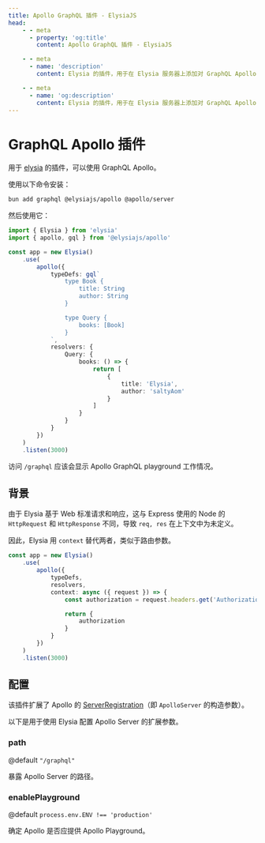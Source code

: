 ```yaml
---
title: Apollo GraphQL 插件 - ElysiaJS
head:
    - - meta
      - property: 'og:title'
        content: Apollo GraphQL 插件 - ElysiaJS

    - - meta
      - name: 'description'
        content: Elysia 的插件，用于在 Elysia 服务器上添加对 GraphQL Apollo 的支持。通过 "bun add graphql @elysiajs/apollo @apollo/server" 安装插件。

    - - meta
      - name: 'og:description'
        content: Elysia 的插件，用于在 Elysia 服务器上添加对 GraphQL Apollo 的支持。通过 "bun add graphql @elysiajs/apollo @apollo/server" 安装插件。
---
```


# GraphQL Apollo 插件

用于 [elysia](https://github.com/elysiajs/elysia) 的插件，可以使用 GraphQL Apollo。

使用以下命令安装：

```bash
bun add graphql @elysiajs/apollo @apollo/server
```

然后使用它：

```typescript twoslash
import { Elysia } from 'elysia'
import { apollo, gql } from '@elysiajs/apollo'

const app = new Elysia()
	.use(
		apollo({
			typeDefs: gql`
				type Book {
					title: String
					author: String
				}

				type Query {
					books: [Book]
				}
			`,
			resolvers: {
				Query: {
					books: () => {
						return [
							{
								title: 'Elysia',
								author: 'saltyAom'
							}
						]
					}
				}
			}
		})
	)
	.listen(3000)
```

访问 `/graphql` 应该会显示 Apollo GraphQL playground 工作情况。

## 背景

由于 Elysia 基于 Web 标准请求和响应，这与 Express 使用的 Node 的 `HttpRequest` 和 `HttpResponse` 不同，导致 `req, res` 在上下文中为未定义。

因此，Elysia 用 `context` 替代两者，类似于路由参数。

```typescript
const app = new Elysia()
	.use(
		apollo({
			typeDefs,
			resolvers,
			context: async ({ request }) => {
				const authorization = request.headers.get('Authorization')

				return {
					authorization
				}
			}
		})
	)
	.listen(3000)
```

## 配置

该插件扩展了 Apollo 的 [ServerRegistration](https://www.apollographql.com/docs/apollo-server/api/apollo-server/#options)（即 `ApolloServer` 的构造参数）。

以下是用于使用 Elysia 配置 Apollo Server 的扩展参数。

### path

@default `"/graphql"`

暴露 Apollo Server 的路径。

### enablePlayground

@default `process.env.ENV !== 'production'`

确定 Apollo 是否应提供 Apollo Playground。